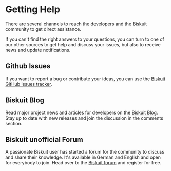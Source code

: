 # Getting Help
<p class="uk-article-lead">There are several channels to reach the developers and the Biskuit community to get direct assistance.</p>

If you can't find the right answers to your questions, you can turn to one of our other sources to get help and discuss your issues, but also to receive news and update notifications.

## Github Issues
If you want to report a bug or contribute your ideas, you can use the [Biskuit GitHub Issues tracker](https://github.com/biskuitorg/biskuit/issues).

## Biskuit Blog
Read major project news and articles for developers on the [Biskuit Blog](http://biskuit.org/blog). Stay up to date with new releases and join the discussion in the comments section.

## Biskuit unofficial Forum
A passionate Biskuit user has started a forum for the community to discuss and share their knowledge. It's available in German and English and open for everybody to join. Head over to the [Biskuit forum](https://pagekit-forum.org/) and register for free.
